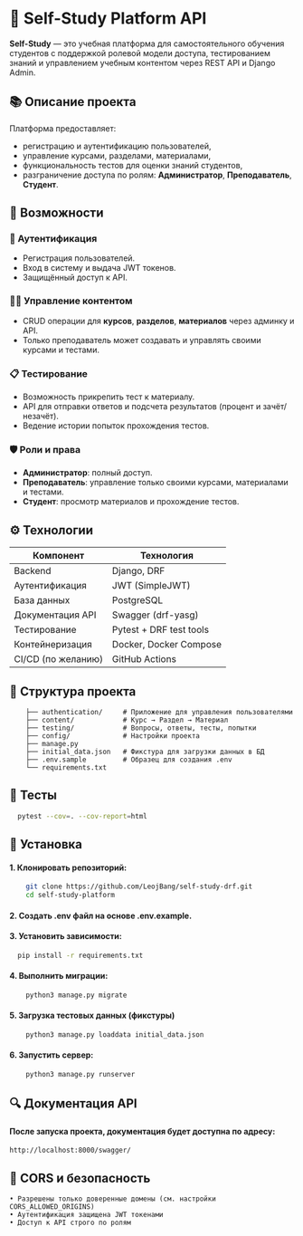 # 🧠 Self-Study Platform API

**Self-Study** — это учебная платформа для самостоятельного обучения студентов с поддержкой ролевой модели доступа, тестированием знаний и управлением учебным контентом через REST API и Django Admin.

## 📚 Описание проекта

Платформа предоставляет:
- регистрацию и аутентификацию пользователей,
- управление курсами, разделами, материалами,
- функциональность тестов для оценки знаний студентов,
- разграничение доступа по ролям: **Администратор**, **Преподаватель**, **Студент**.

## 🚀 Возможности

### 🔐 Аутентификация
- Регистрация пользователей.
- Вход в систему и выдача JWT токенов.
- Защищённый доступ к API.

### 🧑‍🏫 Управление контентом
- CRUD операции для **курсов**, **разделов**, **материалов** через админку и API.
- Только преподаватель может создавать и управлять своими курсами и тестами.

### 📋 Тестирование
- Возможность прикрепить тест к материалу.
- API для отправки ответов и подсчета результатов (процент и зачёт/незачёт).
- Ведение истории попыток прохождения тестов.

### 🛡️ Роли и права
- **Администратор**: полный доступ.
- **Преподаватель**: управление только своими курсами, материалами и тестами.
- **Студент**: просмотр материалов и прохождение тестов.

## ⚙️ Технологии

| Компонент           | Технология             |
|---------------------|------------------------|
| Backend             | Django, DRF            |
| Аутентификация      | JWT (SimpleJWT)        |
| База данных         | PostgreSQL             |
| Документация API    | Swagger (drf-yasg)     |
| Тестирование        | Pytest + DRF test tools|
| Контейнеризация     | Docker, Docker Compose |
| CI/CD (по желанию)  | GitHub Actions         |

## 📂 Структура проекта

```bazaar
    ├── authentication/     # Приложение для управления пользователями
    ├── content/            # Курс → Раздел → Материал
    ├── testing/            # Вопросы, ответы, тесты, попытки
    ├── config/             # Настройки проекта
    ├── manage.py
    ├── initial_data.json   # Фикстура для загрузки данных в БД
    ├── .env.sample         # Образец для создания .env
    └── requirements.txt
```

## 🧪 Тесты
```bash
  pytest --cov=. --cov-report=html
```
## 📌 Установка
#### 1. Клонировать репозиторий:
```bash
    git clone https://github.com/LeojBang/self-study-drf.git
    cd self-study-platform
```
#### 2. Создать .env файл на основе .env.example.
#### 3. Установить зависимости:
```bash
  pip install -r requirements.txt
```
#### 4. Выполнить миграции:
```bash
    python3 manage.py migrate
```
#### 5. Загрузка тестовых данных (фикстуры)
```bash
    python3 manage.py loaddata initial_data.json
```
#### 6. Запустить сервер:
```bash
    python3 manage.py runserver
```

## 🔍 Документация API
#### После запуска проекта, документация будет доступна по адресу:
```bazaar
http://localhost:8000/swagger/
```
## 🔐 CORS и безопасность
```bazaar
• Разрешены только доверенные домены (см. настройки CORS_ALLOWED_ORIGINS)
• Аутентификация защищена JWT токенами
• Доступ к API строго по ролям
```